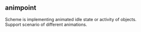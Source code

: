 ## animpoint

Scheme is implementing animated idle state or activity of objects. <br/>
Support scenario of different animations. <br/>
